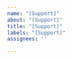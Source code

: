 ```yaml
---
name: "[Support]"
about: "[Support]"
title: "[Support]"
labels: "[Support]"
assignees: ''

---
```



